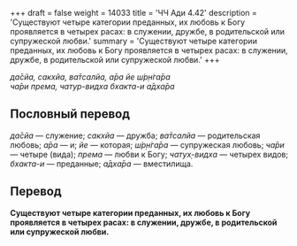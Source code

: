 +++
draft = false
weight = 14033
title = 'ЧЧ Ади 4.42'
description = 'Существуют четыре категории преданных, их любовь к Богу проявляется в четырех расах: в служении, дружбе, в родительской или супружеской любви.'
summary = 'Существуют четыре категории преданных, их любовь к Богу проявляется в четырех расах: в служении, дружбе, в родительской или супружеской любви.'
+++

_да̄сйа, сакхйа, ва̄тсалйа, а̄ра йе ш́р̣н̇га̄ра  
ча̄ри према, чатур-видха бхакта-и а̄дха̄ра_

## Пословный перевод

_да̄сйа_ — служение; _сакхйа_ — дружба; _ва̄тсалйа_ — родительская любовь; _а̄ра_ — и; _йе_ — которая; _ш́р̣н̇га̄ра_ — супружеская любовь; _ча̄ри_ — четыре (вида); _према_ — любви к Богу; _чатух̣_\-_видха_ — четырех видов; _бхакта_\-_и_ — преданные; _а̄дха̄ра_ — вместилища.

## Перевод

**Существуют четыре категории преданных, их любовь к Богу проявляется в четырех расах: в служении, дружбе, в родительской или супружеской любви.**
